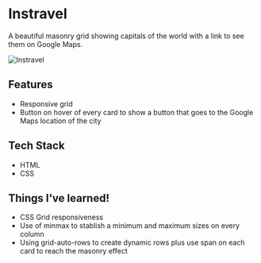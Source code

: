 # Instravel

A beautiful masonry grid showing capitals of the world with a link to see them on Google Maps.

![Instravel](https://user-images.githubusercontent.com/44384270/209961575-2710aca7-6edb-4ad9-94e4-a979ff1016af.png)


## Features

- Responsive grid
- Button on hover of every card to show a button that goes to the Google Maps location of the city


## Tech Stack

- HTML
- CSS


## Things I've learned!

- CSS Grid responsiveness
- Use of minmax to stablish a minimum and maximum sizes on every column
- Using grid-auto-rows to create dynamic rows plus use span on each card to reach the masonry effect
